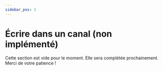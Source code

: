 ```yaml
---
sidebar_pos: 1
---
```


# Écrire dans un canal (non implémenté)

Cette section est vide pour le moment. Elle sera complétée prochainement. Merci de votre patience !
